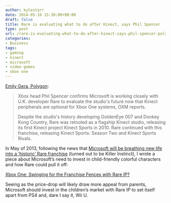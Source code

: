 ```yaml
---
author: kylestarr
date: 2014-05-16 15:30:00+00:00
draft: false
title: Rare is evaluating what to do after Kinect, says Phil Spencer
type: post
url: /rare-is-evaluating-what-to-do-after-kinect-says-phil-spencer-polygon/
categories:
- Business
tags:
- gaming
- kinect
- microsoft
- video games
- xbox one
---
```


[Emily Gera, Polygon](http://www.polygon.com/2014/5/16/5723064/xbox-one-kinect-rare-phil-spencer):

> Xbox head Phil Spencer confirms Microsoft is working closely with U.K. developer Rare to evaluate the studio's future now that Kinect peripherals are optional for Xbox One systems, OXM reports.
>
> Despite the studio's history developing GoldenEye 007 and Donkey Kong Country, Rare was retooled as a flagship Kinect studio, releasing its first Kinect project Kinect Sports in 2010. Rare continued with this franchise, releasing Kinect Sports: Season Two and Kinect Sports Rivals.

In May of 2013, following the news that [Microsoft will be breathing new life into a ‘historic’ Rare franchise](http://www.ign.com/articles/2013/05/21/rare-to-show-historic-franchise-on-xbox-one-at-e3) (turned out to be Killer Instinct), I wrote a piece about Microsoft’s need to invest in child-friendly colorful characters and how Rare could pull it off:

[Xbox One: Swinging for the Franchise Fences with Rare IP?](/2013/05/22/xbox-one-swinging-for-the-franchise-fences-with-rare-ip)

Seeing as the price-drop will likely draw more appeal from parents, Microsoft should invest in the children’s market with Rare IP to set itself apart from PS4 and, dare I say it, Wii U.

